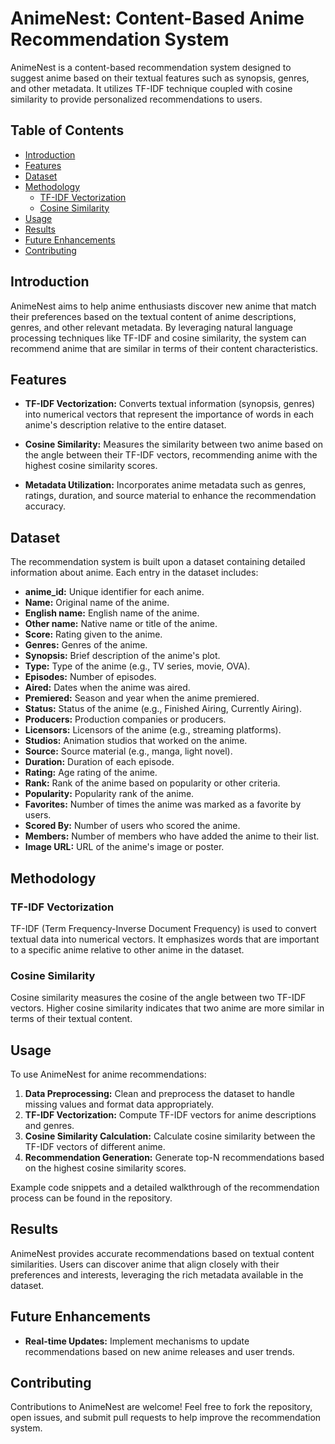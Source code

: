 
# AnimeNest: Content-Based Anime Recommendation System

AnimeNest is a content-based recommendation system designed to suggest anime based on their textual features such as synopsis, genres, and other metadata. It utilizes TF-IDF technique coupled with cosine similarity to provide personalized recommendations to users.

## Table of Contents

- [Introduction](#introduction)
- [Features](#features)
- [Dataset](#dataset)
- [Methodology](#methodology)
  - [TF-IDF Vectorization](#tf-idf-vectorization)
  - [Cosine Similarity](#cosine-similarity)
- [Usage](#usage)
- [Results](#results)
- [Future Enhancements](#future-enhancements)
- [Contributing](#contributing)

## Introduction
AnimeNest aims to help anime enthusiasts discover new anime that match their preferences based on the textual content of anime descriptions, genres, and other relevant metadata. By leveraging natural language processing techniques like TF-IDF and cosine similarity, the system can recommend anime that are similar in terms of their content characteristics.

## Features
- **TF-IDF Vectorization:** Converts textual information (synopsis, genres) into numerical vectors that represent the importance of words in each anime's description relative to the entire dataset.
  
- **Cosine Similarity:** Measures the similarity between two anime based on the angle between their TF-IDF vectors, recommending anime with the highest cosine similarity scores.

- **Metadata Utilization:** Incorporates anime metadata such as genres, ratings, duration, and source material to enhance the recommendation accuracy.

## Dataset
The recommendation system is built upon a dataset containing detailed information about anime. Each entry in the dataset includes:

- **anime_id:** Unique identifier for each anime.
- **Name:** Original name of the anime.
- **English name:** English name of the anime.
- **Other name:** Native name or title of the anime.
- **Score:** Rating given to the anime.
- **Genres:** Genres of the anime.
- **Synopsis:** Brief description of the anime's plot.
- **Type:** Type of the anime (e.g., TV series, movie, OVA).
- **Episodes:** Number of episodes.
- **Aired:** Dates when the anime was aired.
- **Premiered:** Season and year when the anime premiered.
- **Status:** Status of the anime (e.g., Finished Airing, Currently Airing).
- **Producers:** Production companies or producers.
- **Licensors:** Licensors of the anime (e.g., streaming platforms).
- **Studios:** Animation studios that worked on the anime.
- **Source:** Source material (e.g., manga, light novel).
- **Duration:** Duration of each episode.
- **Rating:** Age rating of the anime.
- **Rank:** Rank of the anime based on popularity or other criteria.
- **Popularity:** Popularity rank of the anime.
- **Favorites:** Number of times the anime was marked as a favorite by users.
- **Scored By:** Number of users who scored the anime.
- **Members:** Number of members who have added the anime to their list.
- **Image URL:** URL of the anime's image or poster.

## Methodology
### TF-IDF Vectorization

TF-IDF (Term Frequency-Inverse Document Frequency) is used to convert textual data into numerical vectors. It emphasizes words that are important to a specific anime relative to other anime in the dataset.

### Cosine Similarity

Cosine similarity measures the cosine of the angle between two TF-IDF vectors. Higher cosine similarity indicates that two anime are more similar in terms of their textual content.

## Usage
To use AnimeNest for anime recommendations:
1. **Data Preprocessing:** Clean and preprocess the dataset to handle missing values and format data appropriately.
2. **TF-IDF Vectorization:** Compute TF-IDF vectors for anime descriptions and genres.
3. **Cosine Similarity Calculation:** Calculate cosine similarity between the TF-IDF vectors of different anime.
4. **Recommendation Generation:** Generate top-N recommendations based on the highest cosine similarity scores.

Example code snippets and a detailed walkthrough of the recommendation process can be found in the repository.

## Results
AnimeNest provides accurate recommendations based on textual content similarities. Users can discover anime that align closely with their preferences and interests, leveraging the rich metadata available in the dataset.

## Future Enhancements
- **Real-time Updates:** Implement mechanisms to update recommendations based on new anime releases and user trends.

## Contributing

Contributions to AnimeNest are welcome! Feel free to fork the repository, open issues, and submit pull requests to help improve the recommendation system.

